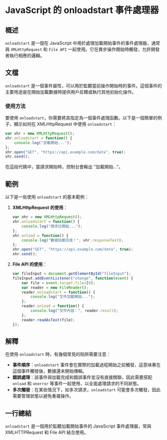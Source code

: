 <!--
Meta Description: # JavaScript 的 onloadstart 事件處理器 ## 概述 `onloadstart` 是一個在 JavaScript 中用於處理加載開始事件的事件處理器，通常與 `XMLHttpRequest` 和 `File API` 一起使用。它在異步操作開始時觸發，允許開發者執行相應的邏輯...
Meta Keywords: onloadstart, xhr, javascript, xmlhttprequest, function
-->

# JavaScript 的 onloadstart 事件處理器

## 概述
`onloadstart` 是一個在 JavaScript 中用於處理加載開始事件的事件處理器，通常與 `XMLHttpRequest` 和 `File API` 一起使用。它在異步操作開始時觸發，允許開發者執行相應的邏輯。

## 文檔
`onloadstart` 是一個事件屬性，可以用於監聽當前操作開始時的事件。這個事件的主要用途是在開始加載數據時提供用戶反饋或執行其他初始化操作。

### 使用方法
要使用 `onloadstart`，你需要將其指定為一個事件處理函數。以下是一個簡單的例子，顯示如何在 XMLHttpRequest 中使用 `onloadstart`：

```javascript
var xhr = new XMLHttpRequest();
xhr.onloadstart = function() {
    console.log("加載開始...");
};
xhr.open("GET", "https://api.example.com/data", true);
xhr.send();
```

在這段代碼中，當請求開始時，控制台會輸出 "加載開始..."。

## 範例
以下是一些使用 `onloadstart` 的基本範例：

1. **XMLHttpRequest 的使用**：
   ```javascript
   var xhr = new XMLHttpRequest();
   xhr.onloadstart = function() {
       console.log("請求已開始...");
   };
   xhr.onload = function() {
       console.log("數據加載完成！", xhr.responseText);
   };
   xhr.open("GET", "https://api.example.com/data", true);
   xhr.send();
   ```

2. **File API 的使用**：
   ```javascript
   var fileInput = document.getElementById("fileInput");
   fileInput.addEventListener("change", function(event) {
       var file = event.target.files[0];
       var reader = new FileReader();
       reader.onloadstart = function() {
           console.log("文件加載開始...");
       };
       reader.onload = function() {
           console.log("文件內容：", reader.result);
       };
       reader.readAsText(file);
   });
   ```

## 解釋
在使用 `onloadstart` 時，有幾個常見的陷阱需要注意：

- **事件順序**：`onloadstart` 事件會在實際的加載過程開始之前觸發，這意味著在這個事件觸發後，數據還未開始傳輸。
- **錯誤處理**：該事件與加載完成和錯誤事件並沒有直接關聯，因此需要搭配 `onload` 和 `onerror` 等事件一起使用，以全面處理請求的不同狀態。
- **多次觸發**：在某些情況下，如多次請求，`onloadstart` 可能會多次觸發，因此需要管理狀態以避免重複操作。

## 一行總結
`onloadstart` 是一個用於監聽加載開始事件的 JavaScript 事件處理器，常與 XMLHTTPRequest 和 File API 結合使用。
